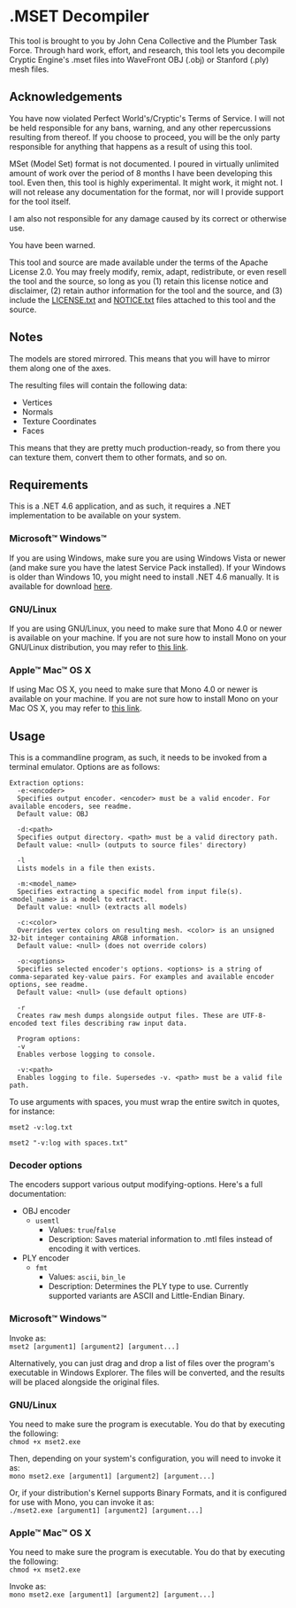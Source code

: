 # .MSET Decompiler
This tool is brought to you by John Cena Collective and the Plumber Task Force. Through hard work, effort, and research, this tool lets you decompile Cryptic Engine's .mset files into WaveFront OBJ (.obj) or Stanford (.ply) mesh files.

## Acknowledgements
You have now violated Perfect World's/Cryptic's Terms of Service. I will not be held responsible for any bans, warning, and any other repercussions resulting from thereof. If you choose to proceed, you will be the only party responsible for anything that happens as a result of using this tool.

MSet (Model Set) format is not documented. I poured in virtually unlimited amount of work over the period of 8 months I have been developing this tool. Even then, this tool is highly experimental. It might work, it might not. I will not release any documentation for the format, nor will I provide support for the tool itself.

I am also not responsible for any damage caused by its correct or otherwise use.

You have been warned.

This tool and source are made available under the terms of the Apache License 2.0. You may freely modify, remix, adapt, redistribute, or even resell the tool and the source, so long as you (1) retain this license notice and disclaimer, (2) retain author information for the tool and the source, and (3) include the [LICENSE.txt](https://github.com/PlumberTaskForce/MSET-Decompiler/blob/master/LICENSE.TXT) and [NOTICE.txt](https://github.com/PlumberTaskForce/MSET-Decompiler/blob/master/NOTICE.TXT) files attached to this tool and the source.

## Notes
The models are stored mirrored. This means that you will have to mirror them along one of the axes.

The resulting files will contain the following data:

* Vertices
* Normals
* Texture Coordinates
* Faces

This means that they are pretty much production-ready, so from there you can texture them, convert them to other formats, and so on.

## Requirements
This is a .NET 4.6 application, and as such, it requires a .NET implementation to be available on your system.

### Microsoft™ Windows™
If you are using Windows, make sure you are using Windows Vista or newer (and make sure you have the latest Service Pack installed). If your Windows is older than Windows 10, you might need to install .NET 4.6 manually. It is available for download [here](https://www.microsoft.com/en-us/download/details.aspx?id=48130).

### GNU/Linux
If you are using GNU/Linux, you need to make sure that Mono 4.0 or newer is available on your machine. If you are not sure how to install Mono on your GNU/Linux distribution, you may refer to [this link](http://www.mono-project.com/docs/getting-started/install/linux/).

### Apple™ Mac™ OS X
If using Mac OS X, you need to make sure that Mono 4.0 or newer is available on your machine. If you are not sure how to install Mono on your Mac OS X, you may refer to [this link](http://www.mono-project.com/docs/getting-started/install/mac/).

## Usage
This is a commandline program, as such, it needs to be invoked from a terminal emulator. Options are as follows:

```
Extraction options:
  -e:<encoder>
  Specifies output encoder. <encoder> must be a valid encoder. For available encoders, see readme.
  Default value: OBJ
  
  -d:<path>
  Specifies output directory. <path> must be a valid directory path.
  Default value: <null> (outputs to source files' directory)
  
  -l
  Lists models in a file then exists.
  
  -m:<model_name>
  Specifies extracting a specific model from input file(s). <model_name> is a model to extract.
  Default value: <null> (extracts all models)
  
  -c:<color>
  Overrides vertex colors on resulting mesh. <color> is an unsigned 32-bit integer containing ARGB information.
  Default value: <null> (does not override colors)
  
  -o:<options>
  Specifies selected encoder's options. <options> is a string of comma-separated key-value pairs. For examples and available encoder options, see readme.
  Default value: <null> (use default options)

  -r
  Creates raw mesh dumps alongside output files. These are UTF-8-encoded text files describing raw input data.
  
  Program options:
  -v
  Enables verbose logging to console.
  
  -v:<path>
  Enables logging to file. Supersedes -v. <path> must be a valid file path.
```

To use arguments with spaces, you must wrap the entire switch in quotes, for instance:

`mset2 -v:log.txt`

`mset2 "-v:log with spaces.txt"`

### Decoder options
The encoders support various output modifying-options. Here's a full documentation:

* OBJ encoder
   * `usemtl`
      * Values: `true`/`false`
	  * Description: Saves material information to .mtl files instead of encoding it with vertices.
* PLY encoder
   * `fmt`
      * Values: `ascii`, `bin_le`
	  * Description: Determines the PLY type to use. Currently supported variants are ASCII and Little-Endian Binary.

### Microsoft™ Windows™
Invoke as:<br>
`mset2 [argument1] [argument2] [argument...]`

Alternatively, you can just drag and drop a list of files over the program's executable in Windows Explorer. The files will be converted, and the results will be placed alongside the original files.

### GNU/Linux

You need to make sure the program is executable. You do that by executing the following:<br>
`chmod +x mset2.exe`

Then, depending on your system's configuration, you will need to invoke it as:<br>
`mono mset2.exe [argument1] [argument2] [argument...]`

Or, if your distribution's Kernel supports Binary Formats, and it is configured for use with Mono, you can invoke it as:<br>
`./mset2.exe [argument1] [argument2] [argument...]`

### Apple™ Mac™ OS X
You need to make sure the program is executable. You do that by executing the following:<br>
`chmod +x mset2.exe`

Invoke as:<br>
`mono mset2.exe [argument1] [argument2] [argument...]`
